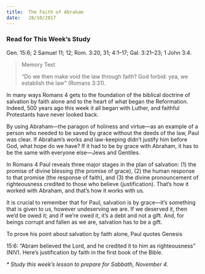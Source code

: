 ```yaml
---
title:  The Faith of Abraham
date:   28/10/2017
---
```


### Read for This Week’s Study
Gen. 15:6; 2 Samuel 11; 12; Rom. 3:20, 31; 4:1–17; Gal. 3:21–23; 1 John 3:4.

> <p>Memory Text</p>
> “Do we then make void the law through faith? God forbid: yea, we establish the law” (Romans 3:31).

In many ways Romans 4 gets to the foundation of the biblical doctrine of salvation by faith alone and to the heart of what began the Reformation. Indeed, 500 years ago this week it all began with Luther, and faithful Protestants have never looked back.

By using Abraham—the paragon of holiness and virtue—as an example of a person who needed to be saved by grace without the deeds of the law, Paul was clear. If Abraham’s works and law-keeping didn’t justify him before God, what hope do we have? If it had to be by grace with Abraham, it has to be the same with everyone else—Jews and Gentiles.

In Romans 4 Paul reveals three major stages in the plan of salvation: (1) the promise of divine blessing (the promise of grace), (2) the human response to that promise (the response of faith), and (3) the divine pronouncement of righteousness credited to those who believe (justification). That’s how it worked with Abraham, and that’s how it works with us.

It is crucial to remember that for Paul, salvation is by grace—it’s something that is given to us, however undeserving we are. If we deserved it, then we’d be owed it; and if we’re owed it, it’s a debt and not a gift. And, for beings corrupt and fallen as we are, salvation has to be a gift.

To prove his point about salvation by faith alone, Paul quotes Genesis

15:6: “Abram believed the Lord, and he credited it to him as righteousness” (NIV). Here’s justification by faith in the first book of the Bible.

_* Study this week’s lesson to prepare for Sabbath, November 4._